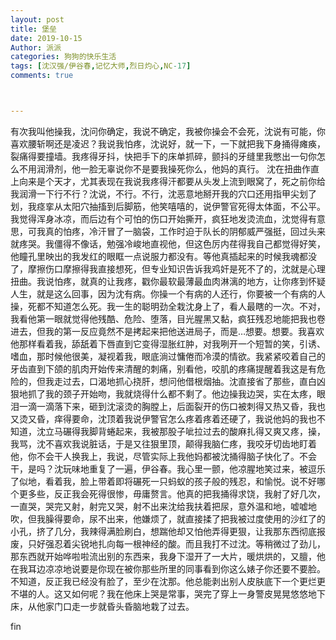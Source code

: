```yaml
---
layout: post
title: 堡垒
date: 2019-10-15
Author: 派派
categories: 狗狗的快乐生活
tags: [沈汉强/伊谷春,记忆大师,烈日灼心,NC-17]
comments: true



---
```


有次我叫他操我，沈问你确定，我说不确定，我被你操会不会死，沈说有可能，你喜欢腰斩啊还是凌迟？我说我怕疼，沈说好，就一下，一下就把我下身捅得瘫痪，裂痛得要撞墙。我疼得牙抖，快把手下的床单抓碎，颤抖的牙缝里我憋出一句你怎么不用润滑剂，他一脸无辜说你不是要我操死你么，他妈的真行。 沈在扭曲作直上向来是个天才，尤其表现在我说我疼得汗都要从头发上流到眼窝了，死之前你给我润滑一下行不行？沈说，不行。不行，沈恶意地掰开我的穴口还用指甲尖划了划，我痉挛从太阳穴抽搐到后脚筋，他笑嘻嘻的，说伊警官死得太体面，不公平。我觉得浑身冰凉，而后边有个可怕的伤口开始撕开，疯狂地发烫流血，沈觉得有意思，可我真的怕疼，冷汗冒了一脑袋，工作时迫于队长的阴郁威严强挺，回过头来就疼哭。我僵得不像话，勉强冷峻地直视他，但这色厉内荏得我自己都觉得好笑，他瞳孔里映出的我发红的眼眶一点说服力都没有。等他真插起来的时候我魂都没了，摩擦伤口摩擦得我直接想死，但专业知识告诉我鸡奸是死不了的，沈就是心理扭曲。我说怕疼，就真的让我疼，戳你最软最薄最血肉淋漓的地方，让你疼到怀疑人生，就是这么回事，因为沈有病。你操一个有病的人还行，你要被一个有病的人操，死都不知道怎么死。我一生的聪明劲全栽沈身上了，看人最瞎的一次。不对，我看他第一眼就觉得他残酷、危险、堕落，目光腥黑又黏，疯狂残忍地能把我也卷进去，但我的第一反应竟然不是拷起来把他送进局子，而是…想要。想要。我喜欢他那样看着我，舔舐着下唇直到它变得湿胀红肿，对我咧开一个短暂的笑，引诱、嗜血，那时候他很美，凝视着我，眼底淌过慵倦而冷漠的情欲。我紧紧咬着自己的牙齿直到下颌的肌肉开始传来清醒的刺痛，别看他，咬肌的疼痛提醒着我这是有危险的，但我走过去，口渴地抓心挠肝，想问他借根烟抽。沈直接省了那些，直白凶狠地抓了我的颈子开始吻，我就烧得什么都不剩了。他边操我边哭，实在太疼，眼泪一滴一滴落下来，砸到沈滚烫的胸膛上，后面裂开的伤口被刺得又热又昏，我也又烫又昏，痒得要命，沈顶着我说伊警官怎么疼着疼着还硬了，我说他妈的我也不知道，沈立马碾得我脚背蜷起来，我被那股子呲拉过去的酸麻扎得又爽又疼，操，我骂，沈不喜欢我说脏话，于是又往狠里顶，颠得我脑仁疼，我咬牙切齿地盯着他，你不会干人换我上，我说，尽管实际上我他妈都被沈捅得脑子快化了。不会干，是吗？沈玩味地重复了一遍，伊谷春。我心里一颤，他凉腥地笑过来，被逗乐了似地，看着我，脸上带着即将碾死一只蚂蚁的孩子般的残忍，和愉悦。说不好哪个更多些，反正我会死得很惨，毋庸赘言。他真的把我捅得求饶，我射了好几次，一直哭，哭完又射，射完又哭，射不出来沈给我扶着把尿，意外温和地，嘘嘘地吹，但我臊得要命，尿不出来，他嫌烦了，就直接揉了把我被过度使用的沙红了的小孔，挤了几分，我辣得满脸刷白，想踹他却又怕他弄得更狠，让我那东西彻底报废，只好强忍着尖锐地扎向每一根神经的酸。而且我打不过沈。等稍微过了劲儿，那东西就开始哗啦啦流出别的东西来，我身下湿开了一大片，暖烘烘的，又膻，他在我耳边凉凉地说要是你现在被你那些所里的同事看到你这么婊子你还要不要脸。不知道，反正我已经没有脸了，至少在沈那。他总能剥出别人皮肤底下一个更烂更不堪的人。这又如何呢？我在他床上哭是常事，哭完了穿上一身警皮晃晃悠悠地下床，从他家门口走一步就昏头昏脑地栽了过去。



fin
